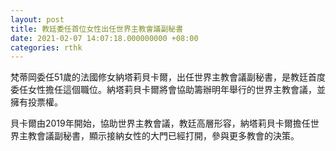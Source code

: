 ```yaml
---
layout: post
title: 教廷委任首位女性出任世界主教會議副秘書
date: 2021-02-07 14:07:18.000000000 +08:00
categories: rthk
---
```


梵蒂岡委任51歲的法國修女納塔莉貝卡爾，出任世界主教會議副秘書，是教廷首度委任女性擔任這個職位。納塔莉貝卡爾將會協助籌辦明年舉行的世界主教會議，並擁有投票權。

貝卡爾由2019年開始，協助世界主教會議，教廷高層形容，納塔莉貝卡爾擔任世界主教會議副秘書，顯示接納女性的大門已經打開，參與更多教會的決策。
